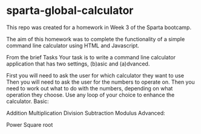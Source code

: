 # sparta-global-calculator

This repo was created for a homework in Week 3 of the Sparta bootcamp.

The aim of this homework was to complete the functionality of a simple command line calculator using HTML and Javascript.

From the brief 
Tasks Your task is to write a command line calculator application that has two settings, (b)asic and (a)dvanced.

First you will need to ask the user for which calculator they want to use
Then you will need to ask the user for the numbers to operate on.
Then you need to work out what to do with the numbers, depending on what operation they choose.
Use any loop of your choice to enhance the calculator.
Basic:

Addition
Multiplication
Division
Subtraction
Modulus
Advanced:

Power
Square root

